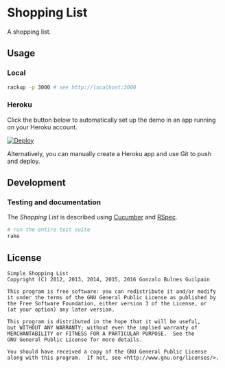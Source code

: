 Shopping List
=============

A shopping list.

Usage
-----

### Local

```bash
rackup -p 3000 # see http://localhost:3000
```

### Heroku

Click the button below to automatically set up the demo in an app running on your Heroku account.

[![Deploy](https://www.herokucdn.com/deploy/button.svg)](https://heroku.com/deploy)

Alternatively, you can manually create a Heroku app and use Git to push and deploy.

Development
-----------

### Testing and documentation

The _Shopping List_ is described using [Cucumber][cucumber] and [RSpec][rspec].

  [cucumber]: https://github.com/cucumber/cucumber-rails
  [rspec]: https://github.com/rspec/rspec-rails

```bash
# run the entire test suite
rake
```

License
-------

    Simple Shopping List
    Copyright (C) 2012, 2013, 2014, 2015, 2016 Gonzalo Bulnes Guilpain

    This program is free software: you can redistribute it and/or modify
    it under the terms of the GNU General Public License as published by
    the Free Software Foundation, either version 3 of the License, or
    (at your option) any later version.

    This program is distributed in the hope that it will be useful,
    but WITHOUT ANY WARRANTY; without even the implied warranty of
    MERCHANTABILITY or FITNESS FOR A PARTICULAR PURPOSE.  See the
    GNU General Public License for more details.

    You should have received a copy of the GNU General Public License
    along with this program.  If not, see <http://www.gnu.org/licenses/>.

